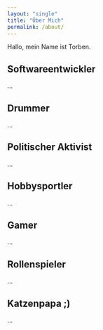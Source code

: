 ```yaml
---
layout: "single"
title: "Über Mich"
permalink: /about/
---
```


Hallo, mein Name ist Torben.

## Softwareentwickler
...

## Drummer
...

## Politischer Aktivist
...

## Hobbysportler
...

## Gamer
...

## Rollenspieler
...

## Katzenpapa ;) 
...




